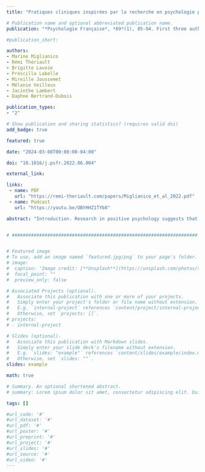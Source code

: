 ```yaml
---
title: "Pratiques cliniques inspirées par la recherche en psychologie positive / Clinical practices inspired by research in positive psychology"

# Publication name and optional abbreviated publication name.
publication: "*Psychologie Française*, *69*(1), 85-94. First three authors contributed equally. <a href='https://doi.org/10.1016/j.psfr.2022.06.004' target='_blank' rel='noopener noreferrer'>doi.org/10.1016/j.psfr.2022.06.004</a>"

#publication_short: 

authors:
- Marine Miglianico
- Rémi Thériault
- Brigitte Lavoie
- Préscilla Labelle
- Mireille Joussemet
- Mélanie Veilleux
- Jacinthe Lambert
- Daphné Bertrand-Dubois

publication_types:
- "2"

# Show publication and sharing statistics? (requires valid doi)
add_badge: true

featured: true

date: "2024-03-08T00:00:00-04:00"

doi: "10.1016/j.psfr.2022.06.004"

external_link: 

links: 
 - name: PDF
   url: "https://remi-theriault.com/papers/Miglianico_et_al_2022.pdf"
 - name: Podcast
   url: "https://youtu.be/OBYHHZ1TYb8"

abstract: "Introduction. Research in positive psychology suggests that certain psychotherapy practices yield substantial clinical benefits, but it is not always clear to clinicians which practices to prioritize or how to integrate them into psychotherapy. Goal. This research aims to identify and explain, for clinicians, certain clinical practices to be integrated into psychotherapeutic practice. Method. Eight professionals (including: professor-researchers, psychologists, and doctoral students) gathered during six two-hour meetings to identify, classify, and describe how the results of recent research could inform interventions with clients. These conclusions were subsequently specified and developed via a more in-depth comparison with the literature. Results. We describe eight practices: (1) Also assess what is going well with clients (2) Foster their self-determined motivation; (3) Highlight their strengths and skills; (4) Highlight their resilience; (5) Promote self-compassion and loving-kindness; (6) Foster support and social cohesion through gratitude and compassion; (7) Foster the development of a growth mindset; and (8) Integrate, as a therapist, those same principles that promote psychological well-being. Conclusion. Clinicians and their clients would benefit from promoting these practices in psychotherapy."


# ####################################################################


# Featured image
# To use, add an image named `featured.jpg/png` to your page's folder. 
# image:
#  caption: 'Image credit: [**Unsplash**](https://unsplash.com/photos/s9CC2SKySJM)'
#  focal_point: ""
#  preview_only: false

# Associated Projects (optional).
#   Associate this publication with one or more of your projects.
#   Simply enter your project's folder or file name without extension.
#   E.g. `internal-project` references `content/project/internal-project/index.md`.
#   Otherwise, set `projects: []`.
# projects:
# - internal-project

# Slides (optional).
#   Associate this publication with Markdown slides.
#   Simply enter your slide deck's filename without extension.
#   E.g. `slides: "example"` references `content/slides/example/index.md`.
#   Otherwise, set `slides: ""`.
slides: example

math: true

# Summary. An optional shortened abstract.
# summary: Lorem ipsum dolor sit amet, consectetur adipiscing elit. Duis posuere tellus ac convallis placerat. Proin tincidunt magna sed ex sollicitudin condimentum.

tags: []

#url_code: '#'
#url_dataset: '#'
#url_pdf: '#'
#url_poster: '#'
#url_preprint: '#'
#url_project: '#'
#url_slides: '#'
#url_source: '#'
#url_video: '#'
---
```

